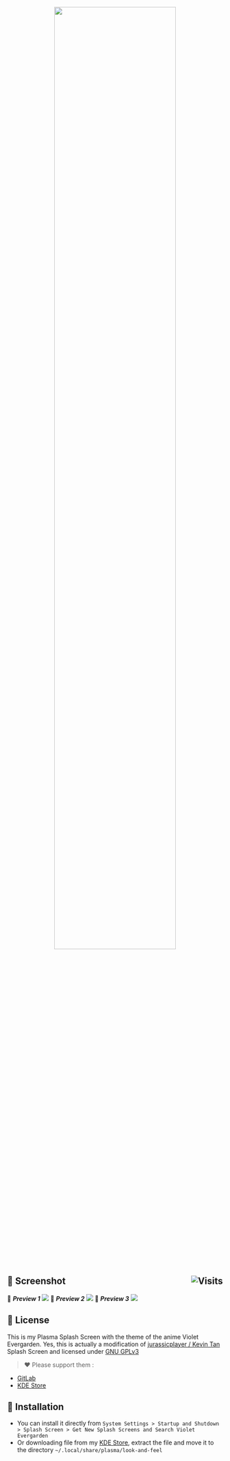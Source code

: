 <p align="center">
  <a href="https://ibb.co/8987NPG" title="Plasma Splash Screen"><img src="https://i.ibb.co/sq3Vbsc/Splash.png" width="75%"></a>
</p>

## :art: Screenshot <img alt="Visits" src="https://badges.pufler.dev/visits/13atm01/VioletEvergarden-Splashscreen?style=flat-square&label=&color=8727D8&success&logo=GitHub&logoColor=white&labelColor=373e4d" align="right"/> 

:link: ***Preview 1*** <a href="https://www.deviantart.com/13andi01/art/Splash-Screen-01-875967194" title="Splash Screen 01"><img src="https://images-wixmp-ed30a86b8c4ca887773594c2.wixmp.com/f/1e66b7e7-6690-440a-a71b-826e8081974a/dehj0m2-4c81ad9b-811f-4507-a4b9-5060fe9ca1a3.png/v1/fill/w_1192,h_670,q_70,strp/splash_screen___01_by_13andi01_dehj0m2-pre.jpg?token=eyJ0eXAiOiJKV1QiLCJhbGciOiJIUzI1NiJ9.eyJzdWIiOiJ1cm46YXBwOiIsImlzcyI6InVybjphcHA6Iiwib2JqIjpbW3siaGVpZ2h0IjoiPD03NjgiLCJwYXRoIjoiXC9mXC8xZTY2YjdlNy02NjkwLTQ0MGEtYTcxYi04MjZlODA4MTk3NGFcL2RlaGowbTItNGM4MWFkOWItODExZi00NTA3LWE0YjktNTA2MGZlOWNhMWEzLnBuZyIsIndpZHRoIjoiPD0xMzY2In1dXSwiYXVkIjpbInVybjpzZXJ2aWNlOmltYWdlLm9wZXJhdGlvbnMiXX0.Q6beBNKV84H1fKfjyou8vQ6aDMzykzJDNve7pu4msxY"></a>
:link: ***Preview 2*** <a href="https://www.deviantart.com/13andi01/art/Splash-Screen-02-875969358" title="Splash Screen 02"><img src="https://images-wixmp-ed30a86b8c4ca887773594c2.wixmp.com/f/1e66b7e7-6690-440a-a71b-826e8081974a/dehj2a6-97dc2c89-a5fc-44c3-b509-e420f1d5e38d.png/v1/fill/w_1192,h_670,q_70,strp/splash_screen___02_by_13andi01_dehj2a6-pre.jpg?token=eyJ0eXAiOiJKV1QiLCJhbGciOiJIUzI1NiJ9.eyJzdWIiOiJ1cm46YXBwOiIsImlzcyI6InVybjphcHA6Iiwib2JqIjpbW3siaGVpZ2h0IjoiPD03NjgiLCJwYXRoIjoiXC9mXC8xZTY2YjdlNy02NjkwLTQ0MGEtYTcxYi04MjZlODA4MTk3NGFcL2RlaGoyYTYtOTdkYzJjODktYTVmYy00NGMzLWI1MDktZTQyMGYxZDVlMzhkLnBuZyIsIndpZHRoIjoiPD0xMzY2In1dXSwiYXVkIjpbInVybjpzZXJ2aWNlOmltYWdlLm9wZXJhdGlvbnMiXX0.9ZSyG-ghM_nXJDLko8Ez3sVx23eDcQK9j0O2aidpBEU"></a>
:link: ***Preview 3*** <a href="https://www.deviantart.com/13andi01/art/Splash-Screen-03-875969945" title="Splash Screen 03"><img src="https://images-wixmp-ed30a86b8c4ca887773594c2.wixmp.com/f/1e66b7e7-6690-440a-a71b-826e8081974a/dehj2qh-6f517b33-ddbf-49ec-8ecc-3ef65a9808d6.png/v1/fill/w_1192,h_670,q_70,strp/splash_screen___03_by_13andi01_dehj2qh-pre.jpg?token=eyJ0eXAiOiJKV1QiLCJhbGciOiJIUzI1NiJ9.eyJzdWIiOiJ1cm46YXBwOiIsImlzcyI6InVybjphcHA6Iiwib2JqIjpbW3siaGVpZ2h0IjoiPD03NjgiLCJwYXRoIjoiXC9mXC8xZTY2YjdlNy02NjkwLTQ0MGEtYTcxYi04MjZlODA4MTk3NGFcL2RlaGoycWgtNmY1MTdiMzMtZGRiZi00OWVjLThlY2MtM2VmNjVhOTgwOGQ2LnBuZyIsIndpZHRoIjoiPD0xMzY2In1dXSwiYXVkIjpbInVybjpzZXJ2aWNlOmltYWdlLm9wZXJhdGlvbnMiXX0.Qq6dNX6JpFgO9gH3rsb1uOMNKLCFvLXvWn5Itbadi38"></a>

## :page_with_curl: License
This is my Plasma Splash Screen with the theme of the anime Violet Evergarden. Yes, this is actually a modification of [jurassicplayer / Kevin Tan](https://gitlab.com/Weeb-Themes/plasma-splashscreen/SnowyNightMiku) Splash Screen and licensed under [GNU GPLv3](LICENSE)

> :heart: Please support them :
* [GitLab](https://gitlab.com/Weeb-Themes/plasma-splashscreen/SnowyNightMiku)
* [KDE Store](https://store.kde.org/p/1239295/)

## :wrench: Installation

- You can install it directly from `System Settings > Startup and Shutdown > Splash Screen > Get New Splash Screens and Search Violet Evergarden`
- Or downloading file from my [KDE Store](https://store.kde.org/p/1460153/), extract the file and move it to the directory `~/.local/share/plasma/look-and-feel`
